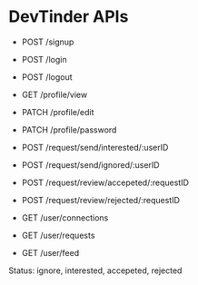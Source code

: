 # DevTinder APIs

- POST /signup
- POST /login
- POST /logout

- GET /profile/view
- PATCH /profile/edit
- PATCH /profile/password

- POST /request/send/interested/:userID
- POST /request/send/ignored/:userID
- POST /request/review/accepeted/:requestID
- POST /request/review/rejected/:requestID

- GET /user/connections
- GET /user/requests
- GET /user/feed


Status: ignore, interested, accepeted, rejected
